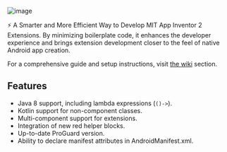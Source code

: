 ![image](https://github.com/user-attachments/assets/8009e7f8-0634-4fcb-93d5-293faa2527cf)

⚡ A Smarter and More Efficient Way to Develop MIT App Inventor 2 Extensions. By minimizing boilerplate code, it enhances the developer experience and brings extension development closer to the feel of native Android app creation.

For a comprehensive guide and setup instructions, visit [the wiki](https://github.com/jewelshkjony/fast-cli/wiki) section.

## Features
- Java 8 support, including lambda expressions (`()->`).
- Kotlin support for non-component classes.
- Multi-component support for extensions.
- Integration of new red helper blocks.
- Up-to-date ProGuard version.
- Ability to declare manifest attributes in AndroidManifest.xml.
